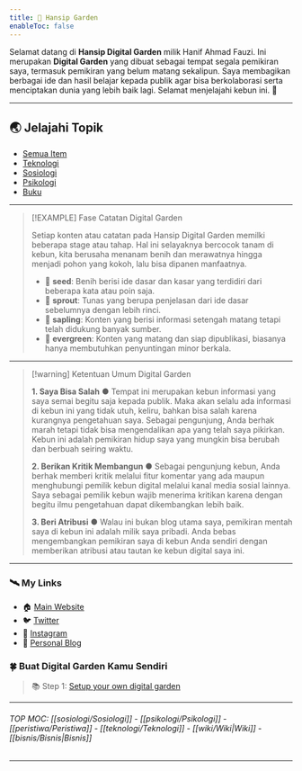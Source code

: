 ```yaml
---
title: 🌱 Hansip Garden
enableToc: false
---
```


Selamat datang di **Hansip Digital Garden** milik Hanif Ahmad Fauzi. Ini merupakan **Digital Garden** yang dibuat sebagai tempat segala pemikiran saya, termasuk pemikiran yang belum matang sekalipun. Saya membagikan berbagai ide dan hasil belajar kepada publik agar bisa berkolaborasi serta menciptakan dunia yang lebih baik lagi. Selamat menjelajahi kebun ini. 🍃

---

## 🌏 Jelajahi Topik

- [Semua Item](https://garden.hansip.net/tags/all/)
- [Teknologi](https://garden.hansip.net/tags/teknologi/)
- [Sosiologi](https://garden.hansip.net/tags/sosiologi/)
- [Psikologi](https://garden.hansip.net/tags/psikologi/)
- [Buku](https://garden.hansip.net/tags/buku/)

----

> [!EXAMPLE] Fase Catatan Digital Garden
>
> Setiap konten atau catatan pada Hansip Digital Garden memilki beberapa stage atau tahap. Hal ini selayaknya bercocok tanam di kebun, kita berusaha menanam benih dan merawatnya hingga menjadi pohon yang kokoh, lalu bisa dipanen manfaatnya.
> 
> - 🥜 **seed**: Benih berisi ide dasar dan kasar yang terdidiri dari beberapa kata atau poin saja.
> - 🌱 **sprout**: Tunas yang berupa penjelasan dari ide dasar sebelumnya dengan lebih rinci.
> - 🌿 **sapling**: Konten yang berisi informasi setengah matang tetapi telah didukung banyak sumber.
> - 🌲 **evergreen**: Konten yang matang dan siap dipublikasi, biasanya hanya membutuhkan penyuntingan minor berkala.


----


> [!warning] Ketentuan Umum Digital Garden
> 
> **1. Saya Bisa Salah** ● 
> Tempat ini merupakan kebun informasi yang saya semai begitu saja kepada publik. Maka akan selalu ada informasi di kebun ini yang tidak utuh, keliru, bahkan bisa salah karena kurangnya pengetahuan saya. Sebagai pengunjung, Anda berhak marah tetapi tidak bisa mengendalikan apa yang telah saya pikirkan. Kebun ini adalah pemikiran hidup saya yang mungkin bisa berubah dan berbuah seiring waktu.
> 
> **2. Berikan Kritik Membangun** ● 
> Sebagai pengunjung kebun, Anda berhak memberi kritik melalui fitur komentar yang ada maupun menghubungi pemilik kebun digital melalui kanal media sosial lainnya. Saya sebagai pemilik kebun wajib menerima kritikan karena dengan begitu ilmu pengetahuan dapat dikembangkan lebih baik.
> 
> **3. Beri Atribusi** ● 
> Walau ini bukan blog utama saya, pemikiran mentah saya di kebun ini adalah milik saya pribadi. Anda bebas mengembangkan pemikiran saya di kebun Anda sendiri dengan memberikan atribusi atau tautan ke kebun digital saya ini.


---

### 🛰 My Links
- 🏠 [Main Website](https://hansip.net/)
- 🐦 [Twitter](https://twitter.com/Hanif_AF) 
- 📸 [Instagram](https://instagram.com/hanif.af)
- 📝 [Personal Blog](https://hansip.my.id/)

### 🍀 Buat Digital Garden Kamu Sendiri
> 📚 Step 1: [Setup your own digital garden](notes/setup.md)

---
###### TOP MOC: [[sosiologi/Sosiologi]] - [[psikologi/Psikologi]] - [[peristiwa/Peristiwa]] - [[teknologi/Teknologi]] - [[wiki/Wiki|Wiki]] - [[bisnis/Bisnis|Bisnis]]

---
